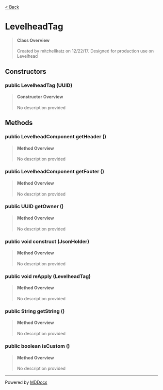 [< Back](README.md)
# LevelheadTag #
>#### Class Overview ####
>Created by mitchellkatz on 12/22/17. Designed for production use on Levelhead
## Constructors ##
### public LevelheadTag (UUID) ###
>#### Constructor Overview ####
>No description provided
>
## Methods ##
### public LevelheadComponent getHeader () ###
>#### Method Overview ####
>No description provided
>
### public LevelheadComponent getFooter () ###
>#### Method Overview ####
>No description provided
>
### public UUID getOwner () ###
>#### Method Overview ####
>No description provided
>
### public void construct (JsonHolder) ###
>#### Method Overview ####
>No description provided
>
### public void reApply (LevelheadTag) ###
>#### Method Overview ####
>No description provided
>
### public String getString () ###
>#### Method Overview ####
>No description provided
>
### public boolean isCustom () ###
>#### Method Overview ####
>No description provided
>

---
Powered by [MDDocs](https://github.com/VRCube/MDDocs)